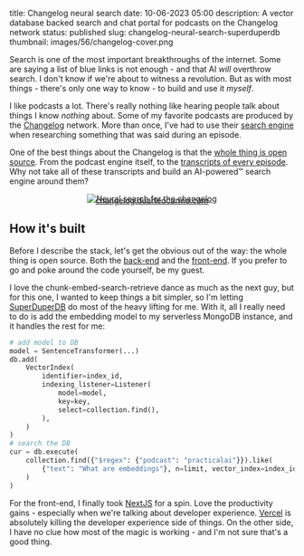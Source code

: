 title: Changelog neural search
date: 10-06-2023 05:00
description: A vector database backed search and chat portal for podcasts on the Changelog network
status: published
slug: changelog-neural-search-superduperdb
thumbnail: images/56/changelog-cover.png

Search is one of the most important breakthroughs of the internet. Some are saying a list of blue links is not enough - and that AI _will_ overthrow search. I don't know if we're about to witness a revolution. But as with most things - there's only one way to know - to build and use it _myself_. 

I like podcasts a lot. There's really nothing like hearing people talk about things I know _nothing_ about. Some of my favorite podcasts are produced by the [Changelog](https://changelog.com/) network. More than once, I've had to use their [search engine](https://changelog.com/search?q=embedding) when researching something that was said during an episode.

One of the best things about the Changelog is that the [whole thing is open source](https://github.com/thechangelog). From the podcast engine itself, to the [transcripts of every episode](https://github.com/thechangelog/transcripts). Why not take all of these transcripts and build an AI-powered™ search engine around them?

<center>
<a href="https://changelog.duarteocarmo.com">
<img src="{static}/images/56/search.png" alt="Neural search for the changelog" style="max-width:100%;margin-bottom:-1em;">
</a>
<figcaption><a target="_blank" href="https://changelog.duarteocarmo.com">changelog.duarteocarmo.com</a></figcaption>
</center>

## How it's built
Before I describe the stack, let's get the obvious out of the way: the whole thing is open source. Both the [back-end](https://github.com/duarteocarmo/thechangelogbot-backend) and the [front-end](https://github.com/duarteocarmo/thechangelogbot-frontend). If you prefer to go and poke around the code yourself, be my guest.

I love the chunk-embed-search-retrieve dance as much as the next guy, but for this one, I wanted to keep things a bit simpler, so I'm letting [SuperDuperDB](https://www.superduperdb.com/) do most of the heavy lifting for me. With it, all I really need to do is add the embedding model to my serverless MongoDB instance, and it handles the rest for me:

```python
# add model to DB
model = SentenceTransformer(...)
db.add(
    VectorIndex(
        identifier=index_id,
        indexing_listener=Listener(
            model=model,
            key=key,
            select=collection.find(),
        ),
    )
)
# search the DB
cur = db.execute(
    collection.find({"$regex": {"podcast": "practicalai"}}).like(
        {"text": "What are embeddings"}, n=limit, vector_index=index_id
    )
)

```

For the front-end, I finally took [NextJS](https://nextjs.org/) for a spin. Love the productivity gains - especially when we're talking about developer experience. [Vercel](https://vercel.com/) is absolutely killing the developer experience side of things. On the other side, I have no clue how most of the magic is working - and I'm not sure that's a good thing.

